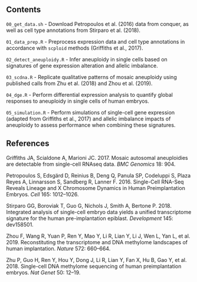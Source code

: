 ## Contents

`00_get_data.sh`  -  Download Petropoulos et al. (2016) data from conquer, as well as cell type annotations from Stirparo et al. (2018).

`01_data_prep.R`  -  Preprocess expression data and cell type annotations in accordance with `scploid` methods (Griffiths et al., 2017).

`02_detect_aneuploidy.R`  -  Infer aneuploidy in single cells based on signatures of gene expression alteration and allelic imbalance.

`03_scdna.R`  -  Replicate qualitative patterns of mosaic aneuploidy using published calls from Zhu et al. (2018) and Zhou et al. (2019).

`04_dge.R`  -  Perform differential expression analysis to quantify global responses to aneuploidy in single cells of human embryos.

`05_simulation.R`  -  Perform simulations of single-cell gene expression (adapted from Griffiths et al., 2017) and allelic imbalance impacts of aneuploidy to assess performance when combining these signatures.

## References

Griffiths JA, Scialdone A, Marioni JC. 2017. Mosaic autosomal aneuploidies are detectable from single-cell RNAseq data. *BMC Genomics* 18: 904.

Petropoulos S, Edsgärd D, Reinius B, Deng Q, Panula SP, Codeluppi S, Plaza Reyes A, Linnarsson S, Sandberg R, Lanner F. 2016. Single-Cell RNA-Seq Reveals Lineage and X Chromosome Dynamics in Human Preimplantation Embryos. *Cell* 165: 1012–1026.

Stirparo GG, Boroviak T, Guo G, Nichols J, Smith A, Bertone P. 2018. Integrated analysis of single-cell embryo data yields a unified transcriptome signature for the human pre-implantation epiblast. *Development* 145: dev158501.

Zhou F, Wang R, Yuan P, Ren Y, Mao Y, Li R, Lian Y, Li J, Wen L, Yan L, et al. 2019. Reconstituting the transcriptome and DNA methylome landscapes of human implantation. *Nature* 572: 660–664.

Zhu P, Guo H, Ren Y, Hou Y, Dong J, Li R, Lian Y, Fan X, Hu B, Gao Y, et al. 2018. Single-cell DNA methylome sequencing of human preimplantation embryos. *Nat Genet* 50: 12–19.
